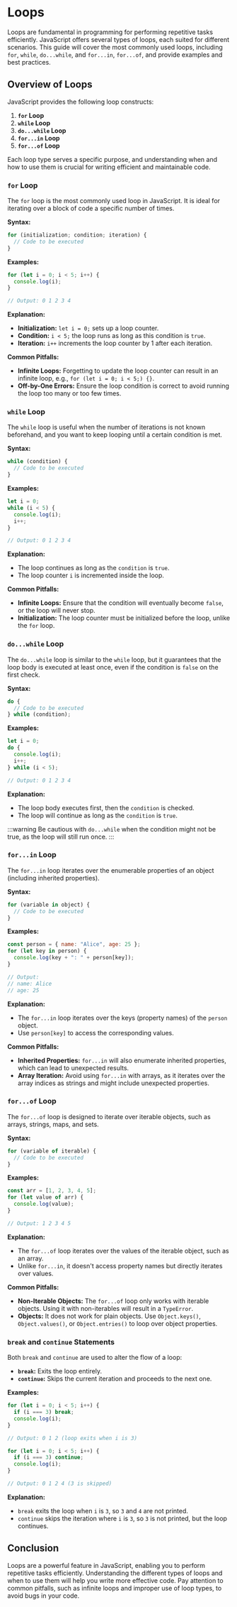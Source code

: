 # Loops

Loops are fundamental in programming for performing repetitive tasks efficiently. JavaScript offers several types of loops, each suited for different scenarios. This guide will cover the most commonly used loops, including `for`, `while`, `do...while`, and `for...in`, `for...of`, and provide examples and best practices.

## Overview of Loops

JavaScript provides the following loop constructs:

1. **`for` Loop**
2. **`while` Loop**
3. **`do...while` Loop**
4. **`for...in` Loop**
5. **`for...of` Loop**

Each loop type serves a specific purpose, and understanding when and how to use them is crucial for writing efficient and maintainable code.

### `for` Loop

The `for` loop is the most commonly used loop in JavaScript. It is ideal for iterating over a block of code a specific number of times.

**Syntax:**

```javascript
for (initialization; condition; iteration) {
  // Code to be executed
}
```

**Examples:**

```javascript
for (let i = 0; i < 5; i++) {
  console.log(i);
}

// Output: 0 1 2 3 4
```

**Explanation:**

- **Initialization:** `let i = 0;` sets up a loop counter.
- **Condition:** `i < 5;` the loop runs as long as this condition is `true`.
- **Iteration:** `i++` increments the loop counter by 1 after each iteration.

**Common Pitfalls:**

- **Infinite Loops:** Forgetting to update the loop counter can result in an infinite loop, e.g., `for (let i = 0; i < 5;) {}`.
- **Off-by-One Errors:** Ensure the loop condition is correct to avoid running the loop too many or too few times.

### `while` Loop

The `while` loop is useful when the number of iterations is not known beforehand, and you want to keep looping until a certain condition is met.

**Syntax:**

```javascript
while (condition) {
  // Code to be executed
}
```

**Examples:**

```javascript
let i = 0;
while (i < 5) {
  console.log(i);
  i++;
}

// Output: 0 1 2 3 4
```

**Explanation:**

- The loop continues as long as the `condition` is `true`.
- The loop counter `i` is incremented inside the loop.

**Common Pitfalls:**

- **Infinite Loops:** Ensure that the condition will eventually become `false`, or the loop will never stop.
- **Initialization:** The loop counter must be initialized before the loop, unlike the `for` loop.

### `do...while` Loop

The `do...while` loop is similar to the `while` loop, but it guarantees that the loop body is executed at least once, even if the condition is `false` on the first check.

**Syntax:**

```javascript
do {
  // Code to be executed
} while (condition);
```

**Examples:**

```javascript
let i = 0;
do {
  console.log(i);
  i++;
} while (i < 5);

// Output: 0 1 2 3 4
```

**Explanation:**

- The loop body executes first, then the `condition` is checked.
- The loop will continue as long as the `condition` is `true`.

:::warning
Be cautious with `do...while` when the condition might not be true, as the loop will still run once.
:::

### `for...in` Loop

The `for...in` loop iterates over the enumerable properties of an object (including inherited properties).

**Syntax:**

```javascript
for (variable in object) {
  // Code to be executed
}
```

**Examples:**

```javascript
const person = { name: "Alice", age: 25 };
for (let key in person) {
  console.log(key + ": " + person[key]);
}

// Output:
// name: Alice
// age: 25
```

**Explanation:**

- The `for...in` loop iterates over the keys (property names) of the `person` object.
- Use `person[key]` to access the corresponding values.

**Common Pitfalls:**

- **Inherited Properties:** `for...in` will also enumerate inherited properties, which can lead to unexpected results.
- **Array Iteration:** Avoid using `for...in` with arrays, as it iterates over the array indices as strings and might include unexpected properties.

### `for...of` Loop

The `for...of` loop is designed to iterate over iterable objects, such as arrays, strings, maps, and sets.

**Syntax:**

```javascript
for (variable of iterable) {
  // Code to be executed
}
```

**Examples:**

```javascript
const arr = [1, 2, 3, 4, 5];
for (let value of arr) {
  console.log(value);
}

// Output: 1 2 3 4 5
```

**Explanation:**

- The `for...of` loop iterates over the values of the iterable object, such as an array.
- Unlike `for...in`, it doesn't access property names but directly iterates over values.

**Common Pitfalls:**

- **Non-Iterable Objects:** The `for...of` loop only works with iterable objects. Using it with non-iterables will result in a `TypeError`.
- **Objects:** It does not work for plain objects. Use `Object.keys()`, `Object.values()`, or `Object.entries()` to loop over object properties.

### `break` and `continue` Statements

Both `break` and `continue` are used to alter the flow of a loop:

- **`break`:** Exits the loop entirely.
- **`continue`:** Skips the current iteration and proceeds to the next one.

**Examples:**

```javascript
for (let i = 0; i < 5; i++) {
  if (i === 3) break;
  console.log(i);
}

// Output: 0 1 2 (loop exits when i is 3)

for (let i = 0; i < 5; i++) {
  if (i === 3) continue;
  console.log(i);
}

// Output: 0 1 2 4 (3 is skipped)
```

**Explanation:**

- `break` exits the loop when `i` is `3`, so `3` and `4` are not printed.
- `continue` skips the iteration where `i` is `3`, so `3` is not printed, but the loop continues.

## Conclusion

Loops are a powerful feature in JavaScript, enabling you to perform repetitive tasks efficiently. Understanding the different types of loops and when to use them will help you write more effective code. Pay attention to common pitfalls, such as infinite loops and improper use of loop types, to avoid bugs in your code.
